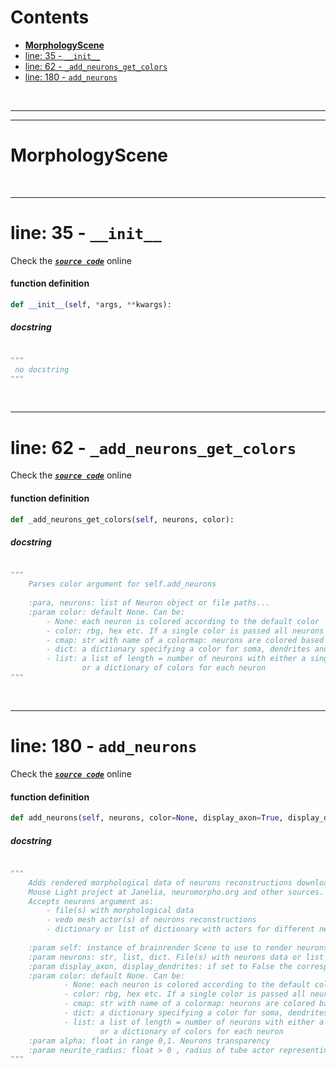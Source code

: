 



Contents
========

* [**MorphologyScene**](#morphologyscene)
* [line: 35 - `__init__`](#line-35---__init__)
* [line: 62 - `_add_neurons_get_colors`](#line-62---_add_neurons_get_colors)
* [line: 180 - `add_neurons`](#line-180---add_neurons)


&nbsp;

--------

--------
# **MorphologyScene**




&nbsp;

--------
# line: 35 - `__init__`
  
Check the [***``source code``***](https://github.com/BrancoLab/BrainRender/tree/brainglobeintegration/blob/master/brainrender/morphology/visualise.py#L35) online
#### function definition


```python
def __init__(self, *args, **kwargs):
```
##### docstring
  


```python

"""
 no docstring 
"""
```

&nbsp;

--------
# line: 62 - `_add_neurons_get_colors`
  
Check the [***``source code``***](https://github.com/BrancoLab/BrainRender/tree/brainglobeintegration/blob/master/brainrender/morphology/visualise.py#L62) online
#### function definition


```python
def _add_neurons_get_colors(self, neurons, color):
```
##### docstring
  


```python

"""
    Parses color argument for self.add_neurons
    
    :para, neurons: list of Neuron object or file paths...
    :param color: default None. Can be:
        - None: each neuron is colored according to the default color
        - color: rbg, hex etc. If a single color is passed all neurons will have that color
        - cmap: str with name of a colormap: neurons are colored based on their sequential order and cmap
        - dict: a dictionary specifying a color for soma, dendrites and axon actors, will be the same for all neurons
        - list: a list of length = number of neurons with either a single color for each neuron
                or a dictionary of colors for each neuron
"""
```

&nbsp;

--------
# line: 180 - `add_neurons`
  
Check the [***``source code``***](https://github.com/BrancoLab/BrainRender/tree/brainglobeintegration/blob/master/brainrender/morphology/visualise.py#L180) online
#### function definition


```python
def add_neurons(self, neurons, color=None, display_axon=True, display_dendrites=True, alpha=1, neurite_radius=None):
```
##### docstring
  


```python

"""
    Adds rendered morphological data of neurons reconstructions downloaded from the
    Mouse Light project at Janelia, neuromorpho.org and other sources. 
    Accepts neurons argument as:
        - file(s) with morphological data
        - vedo mesh actor(s) of neurons reconstructions
        - dictionary or list of dictionary with actors for different neuron parts
    
    :param self: instance of brainrender Scene to use to render neurons
    :param neurons: str, list, dict. File(s) with neurons data or list of rendered neurons.
    :param display_axon, display_dendrites: if set to False the corresponding neurite is not rendered
    :param color: default None. Can be:
            - None: each neuron is colored according to the default color
            - color: rbg, hex etc. If a single color is passed all neurons will have that color
            - cmap: str with name of a colormap: neurons are colored based on their sequential order and cmap
            - dict: a dictionary specifying a color for soma, dendrites and axon actors, will be the same for all neurons
            - list: a list of length = number of neurons with either a single color for each neuron
                    or a dictionary of colors for each neuron
    :param alpha: float in range 0,1. Neurons transparency
    :param neurite_radius: float > 0 , radius of tube actor representing neurites
"""
```